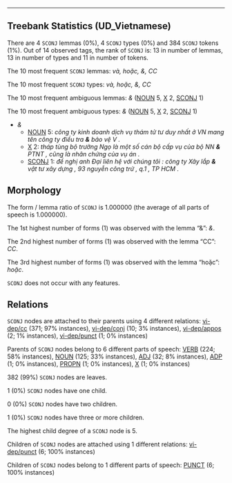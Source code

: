 

--------------------------------------------------------------------------------

## Treebank Statistics (UD_Vietnamese)

There are 4 `SCONJ` lemmas (0%), 4 `SCONJ` types (0%) and 384 `SCONJ` tokens (1%).
Out of 14 observed tags, the rank of `SCONJ` is: 13 in number of lemmas, 13 in number of types and 11 in number of tokens.

The 10 most frequent `SCONJ` lemmas: <em>và, hoặc, &, CC</em>

The 10 most frequent `SCONJ` types:  <em>và, hoặc, &, CC</em>

The 10 most frequent ambiguous lemmas: <em>&</em> ([NOUN]() 5, [X]() 2, [SCONJ]() 1)

The 10 most frequent ambiguous types:  <em>&</em> ([NOUN]() 5, [X]() 2, [SCONJ]() 1)


* <em>&</em>
  * [NOUN]() 5: <em>công ty kinh doanh dịch vụ thám tử tư duy nhất ở VN mang tên công ty điều tra <b>&</b> bảo vệ V .</em>
  * [X]() 2: <em>tháp tùng bộ trưởng Ngọ là một số cán bộ cấp vụ của bộ NN <b>&</b> PTNT , cũng là nhân chứng của vụ án .</em>
  * [SCONJ]() 1: <em>đề nghị anh Đại liên hệ với chúng tôi : công ty Xây lắp <b>&</b> vật tư xây dựng , 93 nguyễn công trứ , q.1 , TP HCM .</em>

## Morphology

The form / lemma ratio of `SCONJ` is 1.000000 (the average of all parts of speech is 1.000000).

The 1st highest number of forms (1) was observed with the lemma “&”: <em>&</em>.

The 2nd highest number of forms (1) was observed with the lemma “CC”: <em>CC</em>.

The 3rd highest number of forms (1) was observed with the lemma “hoặc”: <em>hoặc</em>.

`SCONJ` does not occur with any features.


## Relations

`SCONJ` nodes are attached to their parents using 4 different relations: [vi-dep/cc]() (371; 97% instances), [vi-dep/conj]() (10; 3% instances), [vi-dep/appos]() (2; 1% instances), [vi-dep/punct]() (1; 0% instances)

Parents of `SCONJ` nodes belong to 6 different parts of speech: [VERB]() (224; 58% instances), [NOUN]() (125; 33% instances), [ADJ]() (32; 8% instances), [ADP]() (1; 0% instances), [PROPN]() (1; 0% instances), [X]() (1; 0% instances)

382 (99%) `SCONJ` nodes are leaves.

1 (0%) `SCONJ` nodes have one child.

0 (0%) `SCONJ` nodes have two children.

1 (0%) `SCONJ` nodes have three or more children.

The highest child degree of a `SCONJ` node is 5.

Children of `SCONJ` nodes are attached using 1 different relations: [vi-dep/punct]() (6; 100% instances)

Children of `SCONJ` nodes belong to 1 different parts of speech: [PUNCT]() (6; 100% instances)


